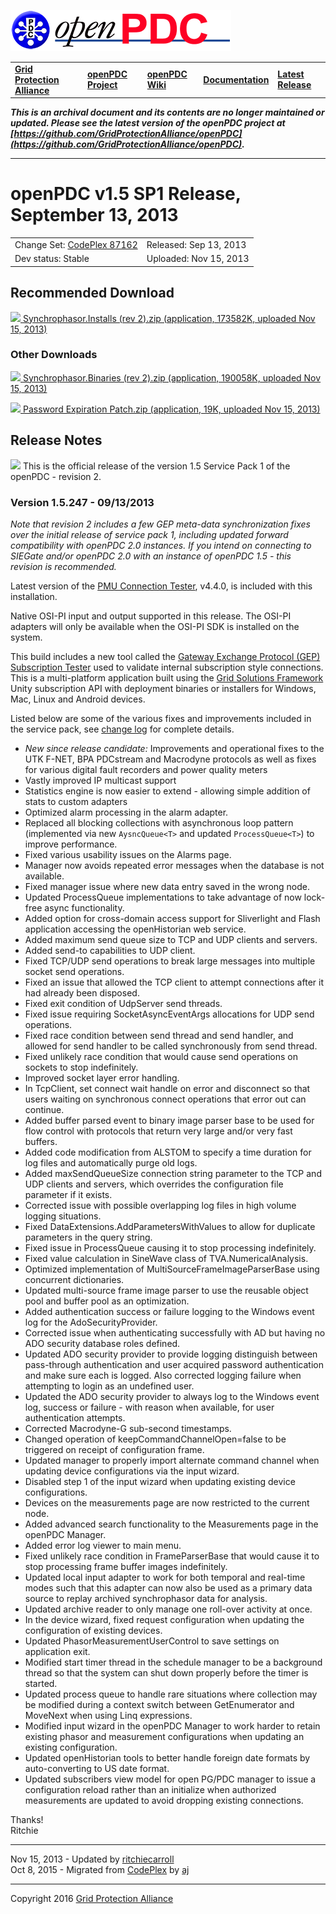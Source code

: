 [![The Open Source Phasor Data Concentrator](openPDC_Logo.png)](openPDC_Home.md "The Open Source Phasor Data Concentrator")

|   |   |   |   |   |
|---|---|---|---|---|
| **[Grid Protection Alliance](http://www.gridprotectionalliance.org "Grid Protection Alliance Home Page")** | **[openPDC Project](https://github.com/GridProtectionAlliance/openPDC "openPDC Project on GitHub")** | **[openPDC Wiki](https://github.com/GridProtectionAlliance/openPDC/wiki)** | **[Documentation](https://github.com/GridProtectionAlliance/openPDC/wiki/Documentation)** | **[Latest Release](https://github.com/GridProtectionAlliance/openPDC/releases "openPDC Releases Home Page")** |

***This is an archival document and its contents are no longer maintained or updated. Please see the latest version of the openPDC project at [https://github.com/GridProtectionAlliance/openPDC](https://github.com/GridProtectionAlliance/openPDC).***

---

# openPDC v1.5 SP1 Release, September 13, 2013

|   |   |
|---|---|
| Change Set: [CodePlex 87162](http://openpdc.codeplex.com/SourceControl/changeset/view/87162) | Released: Sep 13, 2013 |
| Dev status: Stable | Uploaded: Nov 15, 2013 |

## Recommended Download

[![](files/RuntimeBinary.gif) Synchrophasor.Installs (rev 2).zip (application, 173582K, uploaded Nov 15, 2013)](http://openpdc.codeplex.com/downloads/get/557045)

### Other Downloads

[![](files/RuntimeBinary.gif) Synchrophasor.Binaries (rev 2).zip (application, 190058K, uploaded Nov 15, 2013)](http://openpdc.codeplex.com/downloads/get/758501)

[![](files/RuntimeBinary.gif) Password Expiration Patch.zip (application, 19K, uploaded Nov 15, 2013)](http://openpdc.codeplex.com/downloads/get/761966)

## Release Notes

[![](files/project_icon_lrg.gif)]() This is the official release of the version 1.5 Service Pack 1 of the openPDC - revision 2.

### Version 1.5.247 - 09/13/2013

*Note that revision 2 includes a few GEP meta-data synchronization fixes over the initial release of service pack 1, including updated forward compatibility with openPDC 2.0 instances. If you intend on connecting to SIEGate and/or openPDC 2.0 with an instance of openPDC 1.5 - this revision is recommended.*

Latest version of the [PMU Connection Tester](https://pmuconnectiontester.codeplex.com/releases/view/109471), v4.4.0, is included with this installation.

Native OSI-PI input and output supported in this release. The OSI-PI adapters will only be available when the OSI-PI SDK is installed on the system.

This build includes a new tool called the [Gateway Exchange Protocol (GEP) Subscription Tester](GEP_Subscription_Tester.md) used to validate internal subscription style connections. This is a multi-platform application built using the [Grid Solutions Framework](https://gsf.codeplex.com/) Unity subscription API with deployment binaries or installers for Windows, Mac, Linux and Android devices.

Listed below are some of the various fixes and improvements included in the service pack, see [change log](https://openpdc.codeplex.com/SourceControl/list/changesets) for complete details.

- *New since release candidate:* Improvements and operational fixes to the UTK F-NET, BPA PDCstream and Macrodyne protocols as well as fixes for various digital fault recorders and power quality meters
- Vastly improved IP multicast support
- Statistics engine is now easier to extend - allowing simple addition of stats to custom adapters
- Optimized alarm processing in the alarm adapter.
- Replaced all blocking collections with asynchronous loop pattern (implemented via new `AysncQueue<T>` and updated `ProcessQueue<T>`) to improve performance.
- Fixed various usability issues on the Alarms page.
- Manager now avoids repeated error messages when the database is not available.
- Fixed manager issue where new data entry saved in the wrong node.
- Updated ProcessQueue implementations to take advantage of now lock-free async functionality.
- Added option for cross-domain access support for Sliverlight and Flash application accessing the openHistorian web service.
- Added maximum send queue size to TCP and UDP clients and servers.
- Added send-to capabilities to UDP client.
- Fixed TCP/UDP send operations to break large messages into multiple socket send operations.
- Fixed an issue that allowed the TCP client to attempt connections after it had already been disposed.
- Fixed exit condition of UdpServer send threads.
- Fixed issue requiring SocketAsyncEventArgs allocations for UDP send operations.
- Fixed race condition between send thread and send handler, and allowed for send handler to be called synchronously from send thread.
- Fixed unlikely race condition that would cause send operations on sockets to stop indefinitely.
- Improved socket layer error handling.
- In TcpClient, set connect wait handle on error and disconnect so that users waiting on synchronous connect operations that error out can continue.
- Added buffer parsed event to binary image parser base to be used for flow control with protocols that return very large and/or very fast buffers.
- Added code modification from ALSTOM to specify a time duration for log files and automatically purge old logs.
- Added maxSendQueueSize connection string parameter to the TCP and UDP clients and servers, which overrides the configuration file parameter if it exists.
- Corrected issue with possible overlapping log files in high volume logging situations.
- Fixed DataExtensions.AddParametersWithValues to allow for duplicate parameters in the query string.
- Fixed issue in ProcessQueue causing it to stop processing indefinitely.
- Fixed value calculation in SineWave class of TVA.NumericalAnalysis.
- Optimized implementation of MultiSourceFrameImageParserBase using concurrent dictionaries.
- Updated multi-source frame image parser to use the reusable object pool and buffer pool as an optimization.
- Added authentication success or failure logging to the Windows event log for the AdoSecurityProvider.
- Corrected issue when authenticating successfully with AD but having no ADO security database roles defined.
- Updated ADO security provider to provide logging distinguish between pass-through authentication and user acquired password authentication and make sure each is logged. Also corrected logging failure when attempting to login as an undefined user.
- Updated the ADO security provider to always log to the Windows event log, success or failure - with reason when available, for user authentication attempts.
- Corrected Macrodyne-G sub-second timestamps.
- Changed operation of keepCommandChannelOpen=false to be triggered on receipt of configuration frame.
- Updated manager to properly import alternate command channel when updating device configurations via the input wizard.
- Disabled step 1 of the input wizard when updating existing device configurations.
- Devices on the measurements page are now restricted to the current node.
- Added advanced search functionality to the Measurements page in the openPDC Manager.
- Added error log viewer to main menu.
- Fixed unlikely race condition in FrameParserBase that would cause it to stop processing frame buffer images indefinitely.
- Updated local input adapter to work for both temporal and real-time modes such that this adapter can now also be used as a primary data source to replay archived synchrophasor data for analysis.
- Updated archive reader to only manage one roll-over activity at once.
- In the device wizard, fixed request configuration when updating the configuration of existing devices.
- Updated PhasorMeasurementUserControl to save settings on application exit.
- Modified start timer thread in the schedule manager to be a background thread so that the system can shut down properly before the timer is started.
- Updated process queue to handle rare situations where collection may be modified during a context switch between GetEnumerator and MoveNext when using Linq expressions.
- Modified input wizard in the openPDC Manager to work harder to retain existing phasor and measurement configurations when updating an existing configuration.
- Updated openHistorian tools to better handle foreign date formats by auto-converting to US date format.
- Updated subscribers view model for open PG/PDC manager to issue a configuration reload rather than an initialize when authorized measurements are updated to avoid dropping existing connections.

Thanks!  
Ritchie

---

Nov 15, 2013 - Updated by [ritchiecarroll](https://github.com/ritchiecarroll)  
Oct 8, 2015 - Migrated from [CodePlex](http://openpdc.codeplex.com/releases/view/98475) by [aj](https://github.com/ajstadlin)

---

Copyright 2016 [Grid Protection Alliance](http://www.gridprotectionalliance.org)
